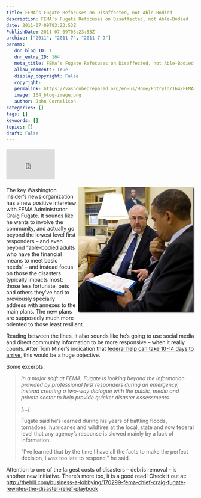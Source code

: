 ```yaml
---
title: FEMA’s Fugate Refocuses on Disaffected, not Able-Bodied
description: FEMA’s Fugate Refocuses on Disaffected, not Able-Bodied
date: 2011-07-09T03:23:53Z
PublishDate: 2011-07-09T03:23:53Z
archive: ["2011", "2011-7", "2011-7-9"]
params:
   dnn_blog_ID: 1
   dnn_entry_ID: 164
   meta_title: FEMA’s Fugate Refocuses on Disaffected, not Able-Bodied
   allow_comments: True
   display_copyright: False
   copyright: 
   permalink: https://vashonbeprepared.org/en-us/Home/EntryId/164/FEMA-rsquo-s-Fugate-Refocuses-on-Disaffected-not-Able-Bodied
   image: 164_blog-image.png
   author: John Cornelison
categories: []
tags: []
keywords: []
topics: []
draft: False
---
```


<div class="wlWriterHeaderFooter" style="float:none; margin:0px; padding:4px 0px 4px 0px;"><iframe src="http://www.facebook.com/widgets/like.php?href=http://vashoneoc.org/Blogs/VashonPreparedness/tabid/164/EntryId/164/FEMA-rsquo-s-Fugate-Refocuses-on-Disaffected-not-Able-Bodied.aspx" scrolling="no" frameborder="0" style="border:none; width:130px; height:80px"></iframe></div><p><a href="/images/dnnBlog/1/164/Windows-Live-Writer-92d9d61165a1_FD03-FEMA_-_44034_-_President_Obama_and_FEMA_Administrator_Fugate_at_White_House_2.jpg"><img style="background-image: none; border-bottom: 0px; border-left: 0px; margin: 0px 0px 5px 5px; padding-left: 0px; padding-right: 0px; display: inline; float: right; border-top: 0px; border-right: 0px; padding-top: 0px" title="President Obama and FEMA Administrator Fugate at White House" border="0" alt="President Obama and FEMA Administrator Fugate at White House" align="right" src="/images/dnnBlog/1/164/Windows-Live-Writer-92d9d61165a1_FD03-FEMA_-_44034_-_President_Obama_and_FEMA_Administrator_Fugate_at_White_House_thumb.jpg" width="312" height="336" /></a>The key Washington insider’s news organization has a new positive interview with FEMA Administrator Craig Fugate. It sounds like he wants to involve the community, and actually go beyond the lowest level first responders – and even beyond “able-bodied adults who have the financial means to meet basic needs“ – and instead focus on those the disasters typically impacts most: those less fortunate, pets and others they’ve had to previously specially address with annexes to the main plans. The new plans are supposedly much more oriented to those least resilient.</p>  <p>Reading between the lines, it also sounds like he’s going to use social media and direct community information to be more responsive – when it really counts. After Tom Miner’s indication that <a href="/Blogs/JohnsVashonDisasterPreparednessBlog/tabid/164/EntryId/96/Tom-Miner-presents-blunt-message-to-sell-out-crowd-for-VashonBePrepared-2011-Annual-Meeting.aspx" target="_blank">federal help can take 10-14 days to arrive</a>, this would be a huge objective.</p>  <p>Some excerpts:</p>  <blockquote>   <p><em>In a major shift at FEMA, Fugate is looking beyond the information provided by professional first responders during an emergency, instead creating a two-way dialogue with the public, media and private sector to help provide quicker disaster assessments. </em></p>    <p><em>[…]</em></p>    <p>Fugate said he’s learned during his years of battling floods, tornadoes, hurricanes and wildfires at the local, state and now federal level that any agency’s response is slowed mainly by a lack of information. </p>    <p>“I’ve learned that by the time I have all the facts to make the perfect decision, I was too late to respond,” he said.</p> </blockquote>  <p>Attention to one of the largest costs of disasters – debris removal – is another new initiative. There’s more too, it is a good read! Check it out at: <a title="http://thehill.com/business-a-lobbying/170299-fema-chief-craig-fugate-rewrites-the-disaster-relief-playbook" href="http://thehill.com/business-a-lobbying/170299-fema-chief-craig-fugate-rewrites-the-disaster-relief-playbook">http://thehill.com/business-a-lobbying/170299-fema-chief-craig-fugate-rewrites-the-disaster-relief-playbook</a></p>
